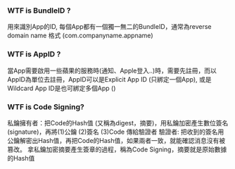 ### WTF is BundleID ?
用來識別App的ID, 每個App都有一個獨一無二的BundleID，通常為reverse domain name 格式 (com.companyname.appname)
### WTF is AppID ?
當App需要啟用一些蘋果的服務時(通知、Apple登入..)時，需要先註冊，而以AppID為單位去註冊，AppID可以是Explicit App ID (只綁定一個App), 或是 Wildcard App ID是也可綁定多個App ()
### WTF is Code Signing?
私鑰擁有者：把Code的Hash值 (又稱為digest，摘要)，用私鑰加密產生數位簽名(signature)，再將(1)公鑰 (2)簽名 (3)Code 傳給驗證者
驗證者: 把收到的簽名用公鑰解密出Hash值，再把Code的Hash值，如果兩者一致，就能確認消息沒有被篡改。
拿私鑰加密摘要產生簽章的過程，稱為Code Signing，摘要就是原始數據的Hash值
